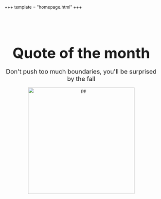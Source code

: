 +++
template = "homepage.html"
+++

<style>
.homepage-hero {
    text-align: center;
    padding: 2rem 0;
}

.homepage-hero-title {
    font-size: 3rem;
    margin-bottom: 1rem;
}

.homepage-hero-subtitle {
    font-size: 1.25rem;
    margin-bottom: 1rem;
}
</style>

<div class="homepage-hero">
    <h1 class="homepage-hero-title">Quote of the month</h1>
    <p class="homepage-hero-subtitle">Don't push too much boundaries, you'll be surprised by the fall</p>
    <img src="https://avatars.githubusercontent.com/u/47126700?v=4" alt="pp" width="350" height="350">
    
<div>
    <marquee direction="left"><span id="current-date"></span></marquee>
</div>
</div>

<script>
    const today = new Date();
    const options = { 
        weekday: 'long', 
        year: 'numeric', 
        month: 'long', 
        day: 'numeric' 
    };
    const formattedDate = today.toLocaleDateString('en-US', options);
    document.getElementById('current-date').textContent = formattedDate;
</script>

<div >
</div>
